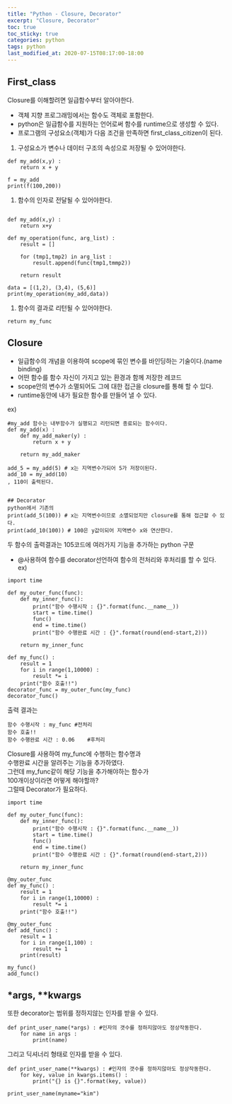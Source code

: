 ```yaml
---
title: "Python - Closure, Decorator"
excerpt: "Closure, Decorator"
toc: true
toc_sticky: true
categories: python
tags: python
last_modified_at: 2020-07-15T08:17:00-18:00
---
```


## First_class  
Closure를 이해할려면 일급함수부터 알아야한다.  
- 객체 지향 프로그래밍에서는 함수도 객체로 포함한다.  
- python은 일급함수를 지원하는 언어로써 함수를 runtime으로 생성할 수 있다.  
- 프로그램의 구성요소(객체)가 다음 조건을 만족하면 first_class_citizen이 된다.  
1. 구성요소가 변수나 데이터 구조의 속성으로 저장될 수 있어야한다.  

```
def my_add(x,y) :
	return x + y

f = my_add
print(f(100,200))
```

1. 함수의 인자로 전달될 수 있어야한다.  

```

def my_add(x,y) :
	return x+y
	
def my_operation(func, arg_list) :
	result = []
	
	for (tmp1,tmp2) in arg_list :
		result.append(func(tmp1,tmmp2))
	
	return result
	
data = [(1,2), (3,4), (5,6)]
print(my_operation(my_add,data))
```  

1. 함수의 결과로 리턴될 수 있어야한다.  

```
return my_func
```   

## Closure    
- 일급함수의 개념을 이용하여 scope에 묶인 변수를 바인딩하는 기술이다.(name binding)  
- 어떤 함수를 함수 자신이 가지고 있는 환경과 함께 저장한 레코드  
- scope안의 변수가 소멸되어도 그에 대한 접근을 closure를 통해 할 수 있다.  
- runtime동안에 내가 필요한 함수를 만들어 낼 수 있다.  

ex)    

```
#my_add 함수는 내부함수가 실행되고 리턴되면 종료되는 함수이다.
def my_add(x) :
	def my_add_maker(y) :
		return x + y
		
	return my_add_maker
```  

```
add_5 = my_add(5) # x는 지역변수가되어 5가 저장이된다.
add_10 = my_add(10)
, 110이 출력된다.


## Decorator  
python에서 기존의 
print(add_5(100)) # x는 지역변수이므로 소멸되었지만 closure를 통해 접근할 수 있다.
print(add_10(100)) # 100은 y값이되어 지역변수 x와 연산한다. 
```  

두 함수의 출력결과는 105코드에 여러가지 기능을 추가하는 python 구문  
- @사용하여 함수를 decorator선언하여 함수의 전처리와 후처리를 할 수 있다.  
	ex)  
	
```
import time

def my_outer_func(func):
    def my_inner_func():
        print("함수 수행시작 : {}".format(func.__name__))
        start = time.time()
        func()
        end = time.time()
        print("함수 수행완료 시간 : {}".format(round(end-start,2)))

    return my_inner_func
	
def my_func() :
	result = 1
	for i in range(1,10000) :
		result *= i
	print("함수 호출!!")
decorator_func = my_outer_func(my_func)
decorator_func()
```  

출력 결과는  

```
함수 수행시작 : my_func #전처리
함수 호출!!
함수 수행완료 시간 : 0.06    #후처리
```  

Closure를 사용하여 my_func에 수행하는 함수명과  
수행완료 시간을 알려주는 기능을 추가하였다.  
그런데 my_func같이 해당 기능을 추가해야하는 함수가  
100개이상이라면 어떻게 해야할까?  
그럴때 Decorator가 필요하다.  

```
import time

def my_outer_func(func):
    def my_inner_func():
        print("함수 수행시작 : {}".format(func.__name__))
        start = time.time()
        func()
        end = time.time()
        print("함수 수행완료 시간 : {}".format(round(end-start,2)))

    return my_inner_func

@my_outer_func	
def my_func() :
	result = 1
	for i in range(1,10000) :
		result *= i
	print("함수 호출!!")
	
@my_outer_func
def add_func() :
	result = 1
	for i in range(1,100) :
		result += 1
	print(result)
	
my_func()
add_func()
```  
  
  
## *args, **kwargs  
또한 decorator는 범위를 정하지않는 인자를 받을 수 있다.  

```
def print_user_name(*args) : #인자의 갯수를 정하지않아도 정상작동한다.
	for name in args :
		print(name)
```   

그리고 딕셔너리 형태로 인자를 받을 수 있다.  

```
def print_user_name(**kwargs) : #인자의 갯수를 정하지않아도 정상작동한다.
	for key, value in kwargs.items() :
		print("{} is {}".format(key, value))

print_user_name(myname="kim")
```  


